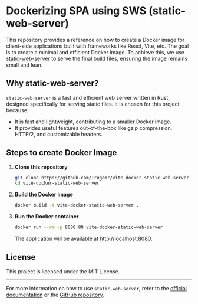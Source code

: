 # Dockerizing SPA using SWS (static-web-server)

This repository provides a reference on how to create a Docker image for client-side applications built with frameworks like React, Vite, etc. The goal is to create a minimal and efficient Docker image. To achieve this, we use [static-web-server](https://github.com/static-web-server/static-web-server) to serve the final build files, ensuring the image remains small and lean.


## Why static-web-server?

`static-web-server` is a fast and efficient web server written in Rust, designed specifically for serving static files. It is chosen for this project because:

* It is fast and lightweight, contributing to a smaller Docker image.
* It provides useful features out-of-the-box like gzip compression, HTTP/2, and customizable headers.


## Steps to create Docker Image



1. **Clone this repository**

    ```bash
    git clone https://github.com/Trugamr/vite-docker-static-web-server.git
    cd vite-docker-static-web-server
    ```

2. **Build the Docker image**

    ```bash
    docker build -t vite-docker-static-web-server .
    ```

3. **Run the Docker container**

    ```bash
    docker run --rm -p 8080:80 vite-docker-static-web-server
    ```

    The application will be available at [http://localhost:8080](http://localhost:8080).

## License

This project is licensed under the MIT License.

---

For more information on how to use `static-web-server`, refer to the [official documentation](https://static-web-server.net/) or the [GitHub repository](https://github.com/static-web-server/static-web-server).
